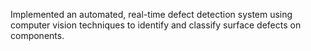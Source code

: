 Implemented an automated, real-time defect detection system using computer vision techniques to identify and classify surface defects on components.
